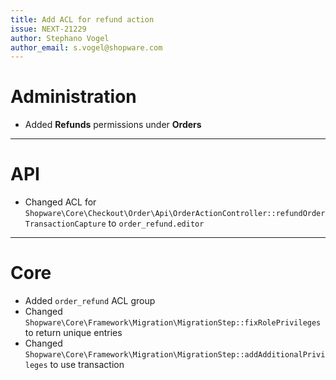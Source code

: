 ```yaml
---
title: Add ACL for refund action  
issue: NEXT-21229  
author: Stephano Vogel  
author_email: s.vogel@shopware.com
---
```

# Administration
* Added **Refunds** permissions under **Orders**
___
# API
* Changed ACL for `Shopware\Core\Checkout\Order\Api\OrderActionController::refundOrderTransactionCapture` to `order_refund.editor`
___
# Core
* Added `order_refund` ACL group
* Changed `Shopware\Core\Framework\Migration\MigrationStep::fixRolePrivileges` to return unique entries
* Changed `Shopware\Core\Framework\Migration\MigrationStep::addAdditionalPrivileges` to use transaction
